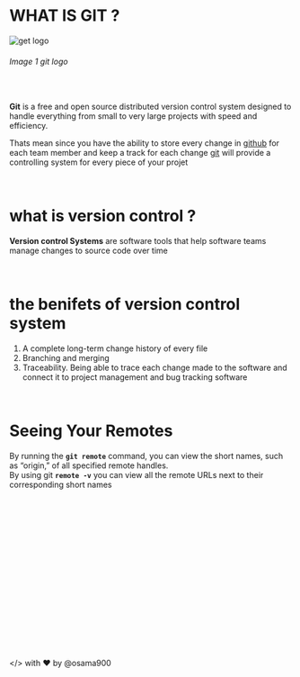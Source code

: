 # WHAT IS GIT ? #
![get logo](https://miro.medium.com/max/910/1*Wjxx83j-qyiNvFBy1yOA1w.jpeg)
###### Image 1 git logo ######

<br>


**Git**  is a free and open source distributed version control system designed to handle everything from small to very large projects with speed and efficiency.

Thats mean since you have the ability to store every change in [github](https://github.com) for each team member and keep a track for each change [git](https://git-scm.com) will provide a controlling system for every piece of your projet 

<br>

# what is version control ? #
**Version control Systems**  are software tools that help software teams manage changes to source code over time

<br>

# the benifets of version control system #
1. A complete long-term change history of every file
2. Branching and merging 
3. Traceability. Being able to trace each change made to the software and connect it to project management and bug tracking software


<br>

# Seeing Your Remotes #
By running the **`git remote`** command, you can view the short names, such as “origin,” of all specified remote handles.
<br>
By using git **`remote -v`** you can view all the remote URLs next to their corresponding short names








<br>

<br>

<br>
<br>
<br>
<br>
<br>
<br><br>

<br>

<br>
<br>
<br>
<br>
<br>
<br>

</> with ❤️ by @osama900
